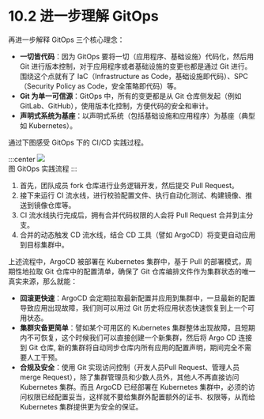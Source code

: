 # 10.2 进一步理解 GitOps

再进一步解释 GitOps 三个核心理念：

- **一切皆代码**：因为 GitOps 要将一切（应用程序、基础设施）代码化，然后用 Git 进行版本控制，对于应用程序或者基础设施的变更也都是通过 Git 进行。围绕这个点就有了 IaC（Infrastructure as Code，基础设施即代码）、SPC（Security Policy as Code，安全策略即代码）等。
- **Git 为单一可信源**：GitOps 中，所有的变更都是从 Git 仓库侧发起（例如 GitLab、GitHub），使用版本化控制，方便代码的安全和审计。 
- **声明式系统为基座**：以声明式系统（包括基础设施和应用程序）为基座（典型如 Kubernetes）。

通过下图感受 GitOps 下的 CI/CD 实践过程。

:::center
  ![](../assets/gitops-workflow.webp)<br/>
  图 GitOps 实践流程
:::


1. 首先，团队成员 fork 仓库进行业务逻辑开发，然后提交 Pull Request。
2. 接下来运行 CI 流水线，进行校验配置文件、执行自动化测试、构建镜像、推送到镜像仓库等。
3. CI 流水线执行完成后，拥有合并代码权限的人会将 Pull Request 合并到主分支。
4. 合并的动态触发 CD 流水线，结合 CD 工具（譬如 ArgoCD）将变更自动应用到目标集群中。

上述流程中，ArgoCD 被部署在 Kubernetes 集群中，基于 Pull 的部署模式，周期性地拉取 Git 仓库中的配置清单，确保了 Git 仓库编排文件作为集群状态的唯一真实来源，那么就能：

- **回滚更快速**：ArgoCD 会定期拉取最新配置并应用到集群中，一旦最新的配置导致应用出现故障，我们则可以用过 Git 历史将应用状态快速恢复到上一个可用状态。
- **集群灾备更简单**：譬如某个可用区的 Kubernetes 集群整体出现故障，且短期内不可恢复，这个时候我们可以直接创建一个新集群，然后将 Argo CD 连接到 Git 仓库, 新的集群将自动同步仓库内所有应用的配置声明，期间完全不需要人工干预。
- **合规及安全**：使用 Git 实现访问控制（开发人员Pull Request、管理人员 merge Request），除了集群管理员和少数人员外，其他人不再直接访问 Kubernetes 集群。而且 ArgoCD 已经部署在 Kubernetes 集群中，必须的访问权限已经配置妥当，这样就不要给集群外配置额外的证书、权限等，从而给 Kubernetes 集群提供更为安全的保证。